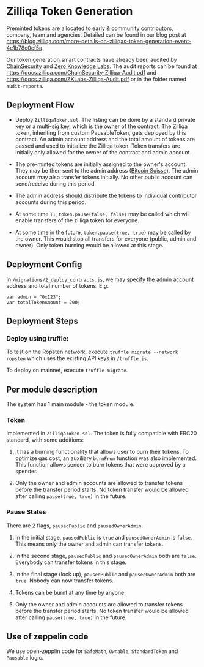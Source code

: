 # Zilliqa Token Generation 
Preminted tokens are allocated to early \& community contributors, company, team and agencies. Detailed can be found in our blog post at https://blog.zilliqa.com/more-details-on-zilliqas-token-generation-event-4e1b78e0cf5a.  

Our token generation smart contracts have already been audited by [ChainSecurity](http://chainsecurity.com/) and 
[Zero Knowledge Labs](http://zklabs.io/). The audit reports can be found at 
https://docs.zilliqa.com/ChainSecurity-Zilliqa-Audit.pdf and https://docs.zilliqa.com/ZKLabs-Zilliqa-Audit.pdf or in the folder named `audit-reports`.

## Deployment Flow

- Deploy `ZilliqaToken.sol`. The listing can be done by a standard private key or a multi-sig key, which is the owner of the contract. The Zilliqa token, inheriting from custom PausableToken, gets deployed by this contract. An admin account address and the total amount of tokens are passed and used to initialize the Zilliqa token. Token transfers are initially only allowed for the owner of the contract and admin account.

- The pre-minted tokens are initially assigned to the owner's account. They may be then sent to the admin address ([Bitcoin Suisse](https://www.bitcoinsuisse.ch/)). The admin account may also transfer tokens initially. No other public account can send/receive during this period.
 
- The admin address should distribute the tokens to individual contributor accounts during this period.

- At some time `T1`, `token.pause(false, false)` may be called which will enable transfers of the zilliqa token for everyone.

- At some time in the future, `token.pause(true, true)` may be called by the owner. This would stop all transfers for everyone (public, admin and owner). Only token burning would be allowed at this stage.


## Deployment Config

In `/migrations/2_deploy_contracts.js`, we may specify the admin account address and total number of tokens. E.g.

```
var admin = "0x123";
var totalTokenAmount = 200;
```

## Deployment Steps

### Deploy using truffle: 

To test on the Ropsten network, execute `truffle migrate --network ropsten` which uses the existing API keys in `/truffle.js`.

To deploy on mainnet, execute `truffle migrate`.


## Per module description
The system has 1 main module - the token module.

### Token
Implemented in `ZilliqaToken.sol`. The token is fully compatible with ERC20 standard, with some additions:

1. It has a burning functionality that allows user to burn their tokens.
To optimize gas cost, an auxiliary `burnFrom` function was also implemented.
This function allows sender to burn tokens that were approved by a spender.

2. Only the owner and admin accounts are allowed to transfer tokens before the transfer period starts. No token transfer would be allowed after calling `pause(true, true)` in the future.

### Pause States

There are 2 flags, `pausedPublic` and `pausedOwnerAdmin`.
1. In the initial stage, `pausedPublic` is `true` and `pausedOwnerAdmin` is `false`. This means only the owner and admin can transfer tokens.
2. In the second stage, `pausedPublic` and `pausedOwnerAdmin` both are `false`. Everybody can transfer tokens in this stage.
3. In the final stage (lock up), `pausedPublic` and `pausedOwnerAdmin` both are `true`. Nobody can now transfer tokens.
4. Tokens can be burnt at any time by anyone.

2. Only the owner and admin accounts are allowed to transfer tokens before the transfer period starts. No token transfer would be allowed after calling `pause(true, true)` in the future.


## Use of zeppelin code
We use open-zepplin code for `SafeMath`, `Ownable`, `StandardToken` and `Pausable` logic.

